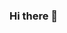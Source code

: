 ### Hi there 👋

<!--
**Akshat0410/Akshat0410** is a ✨ _special_ ✨ repository because its `README.md` (this file) appears on your GitHub profile.

Here are some ideas to get you started:

 🔭 I’m currently working on ...Android Development Project
- 🌱 I’m currently learning ...Spring and Android 
- 👯 I’m looking to collaborate on ...
- 🤔 I’m looking for help with ...
- 💬 Ask me about ...Android Java
- 📫 How to reach me: ...https://www.linkedin.com/in/anupam-prakash-779bb0190/ or drop a mail on anupamp74@gmail.com
- 😄 Pronouns: ...
- ⚡ Fun fact: ...The more the resources the less the study :)
-->
